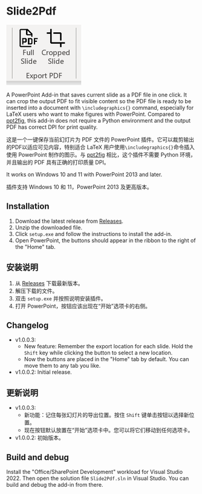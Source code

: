 # Slide2Pdf

![Ribbon Buttons](./screenshots/ribbon.png)

A PowerPoint Add-in that saves current slide as a PDF file in one click. It can crop the output PDF to fit visible content so the PDF file is ready to be inserted into a document with `\includegraphics{}` command, especially for LaTeX users who want to make figures with PowerPoint. Compared to [ppt2fig](https://github.com/elliottzheng/ppt2fig), this add-in does not require a Python environment and the output PDF has correct DPI for print quality.

这是一个一键保存当前幻灯片为 PDF 文件的 PowerPoint 插件。它可以裁剪输出的PDF以适应可见内容，特别适合 LaTeX 用户使用`\includegraphics{}`命令插入使用 PowerPoint 制作的图示。与 [ppt2fig](https://github.com/elliottzheng/ppt2fig) 相比，这个插件不需要 Python 环境，并且输出的 PDF 具有正确的打印质量 DPI。

It works on Windows 10 and 11 with PowerPoint 2013 and later.

插件支持 Windows 10 和 11，PowerPoint 2013 及更高版本。

## Installation

1. Download the latest release from [Releases](https://github.com/duanyll/Slide2Pdf/releases).
2. Unzip the downloaded file.
3. Click `setup.exe` and follow the instructions to install the add-in.
4. Open PowerPoint, the buttons should appear in the ribbon to the right of the "Home" tab.

## 安装说明

1. 从 [Releases](https://github.com/duanyll/Slide2Pdf/releases) 下载最新版本。
2. 解压下载的文件。
3. 双击 `setup.exe` 并按照说明安装插件。
4. 打开 PowerPoint，按钮应该出现在“开始”选项卡的右侧。

## Changelog

- v1.0.0.3:
  - New feature: Remember the export location for each slide. Hold the `Shift` key while clicking the button to select a new location.
  - Now the buttons are placed in the "Home" tab by default. You can move them to any tab you like.
- v1.0.0.2: Initial release.

## 更新说明

- v1.0.0.3:
  - 新功能：记住每张幻灯片的导出位置。按住 `Shift` 键单击按钮以选择新位置。
  - 现在按钮默认放置在“开始”选项卡中。您可以将它们移动到任何选项卡。
- v1.0.0.2: 初始版本。

## Build and debug

Install the "Office/SharePoint Development" workload for Visual Studio 2022. Then open the solution file `Slide2Pdf.sln` in Visual Studio. You can build and debug the add-in from there.